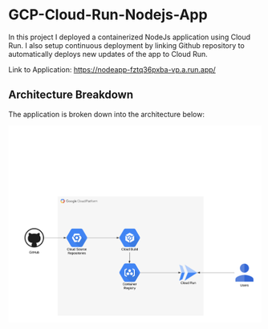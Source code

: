 # GCP-Cloud-Run-Nodejs-App
In this project I deployed a containerized NodeJs application using Cloud Run. I also setup continuous deployment by linking Github repository to automatically deploys new updates of the app to Cloud Run.

Link to Application: https://nodeapp-fztq36pxba-vp.a.run.app/

## Architecture Breakdown

The application is broken down into the architecture below:

![application](https://github.com/rjones18/Images/blob/main/GCP%20retail%20recommendation%20engines.png)
